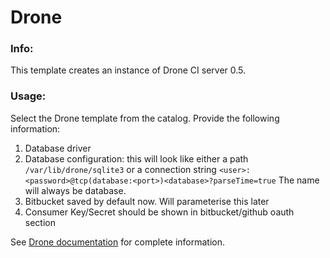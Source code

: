 # Drone

### Info:

This template creates an instance of Drone CI server 0.5.

### Usage:

Select the Drone template from the catalog. Provide the following information:

1. Database driver
2. Database configuration: this will look like either a path `/var/lib/drone/sqlite3` or a connection string `<user>:<password>@tcp(database:<port>)<database>?parseTime=true`
The name will always be database.
3. Bitbucket saved by default now. Will parameterise this later
4. Consumer Key/Secret should be shown in bitbucket/github oauth section

See [Drone documentation](http://readme.drone.io/0.5/) for complete information.
